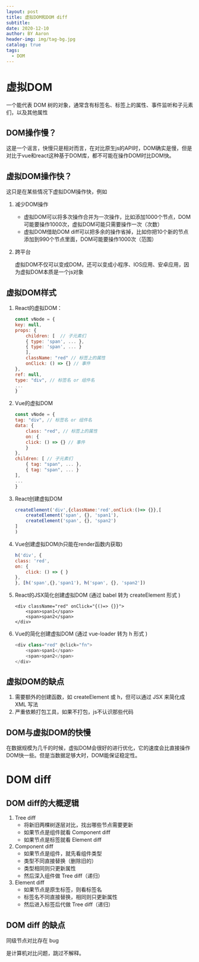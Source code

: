 ```yaml
---
layout: post
title: 虚拟DOM和DOM diff
subtitle:
date: 2020-12-10
author: BY Aaron
header-img: img/tag-bg.jpg
catalog: true
tags:
  - DOM
---
```


# 虚拟DOM
一个能代表 DOM 树的对象，通常含有标签名、标签上的属性、事件监听和子元素们，以及其他属性

## DOM操作慢？

这是一个谣言，快慢只是相对而言，在对比原生js的API时，DOM确实是慢，但是对比于vue和react这种基于DOM库，都不可能在操作DOM时比DOM快。

## 虚拟DOM操作快？

这只是在某些情况下虚拟DOM操作快，例如

1. 减少DOM操作
    * 虚拟DOM可以将多次操作合并为一次操作，比如添加1000个节点，DOM可能要操作1000次，虚拟DOM可能只需要操作一次（次数）
    * 虚拟DOM借助DOM diff可以把多余的操作省掉，比如你把10个新的节点添加到990个节点里面，DOM可能要操作1000次（范围）
2. 跨平台
   
    虚拟DOM不仅可以变成DOM，还可以变成小程序、IOS应用、安卓应用，因为虚拟DOM本质是一个js对象

## 虚拟DOM样式
1. React的虚拟DOM：
    ```js
    const vNode = {
    key: null,
    props: {
        children: [  // 子元素们
        { type: 'span', ... }, 
        { type: 'span', ... }
        ],
        className: "red" // 标签上的属性
        onClick: () => {} // 事件
    },
    ref: null,
    type: "div", // 标签名 or 组件名
    ...
    }
    ```
2. Vue的虚拟DOM

    ```js
    const vNode = {
    tag: "div", // 标签名 or 组件名
    data: {
        class: "red", // 标签上的属性
        on: {
        click: () => {} // 事件
        }
    },
    children: [ // 子元素们
        { tag: "span", ... },
        { tag: "span", ... }
    ],
    ...
    }
    ```
3. React创建虚拟DOM
    ```js
    createElement('div',{className:'red',onClick:()=> {}},[
        createElement('span', {}, 'span1'),
        createElement('span', {}, 'span2')
    ]
    )
    ```
4. Vue创建虚拟DOM(h只能在render函数内获取)
    ```js
    h('div', {
    class: 'red',
    on: {
        click: () => { }
    },
    }, [h('span',{},'span1'), h('span', {}, 'span2'])
    ```
5. React的JSX简化创建虚拟DOM (通过 babel 转为 createElement 形式
)
    ```JSX
    <div className="red" onClick="{()=> {}}">
        <span>span1</span>
        <span>span2</span>
    </div>
    ```
6. Vue的简化创建虚拟DOM (通过 vue-loader 转为 h 形式
)
    ```js
    <div class="red" @click="fn">
        <span>span1</span>
        <span>span2</span>
    </div>
    ```
## 虚拟DOM的缺点
1. 需要额外的创建函数，如 createElement 或 h，但可以通过 JSX 来简化成 XML 写法
2. 严重依赖打包工具，如果不打包，js不认识那些代码

## DOM与虚拟DOM的快慢
在数据规模为几千的时候，虚拟DOM会很好的进行优化，它的速度会比直接操作DOM快一些。但是当数据足够大时，DOM能保证稳定性。

# DOM diff
## DOM diff的大概逻辑
1. Tree diff
   * 将新旧两棵树逐层对比，找出哪些节点需要更新
   * 如果节点是组件就看 Component diff
   * 如果节点是标签就看 Element diff
2. Component diff
    * 如果节点是组件，就先看组件类型
    * 类型不同直接替换（删除旧的）
    * 类型相同则只更新属性
    * 然后深入组件做 Tree diff（递归）
3. Element diff
    * 如果节点是原生标签，则看标签名
    * 标签名不同直接替换，相同则只更新属性
    * 然后进入标签后代做 Tree diff（递归）
## DOM diff 的缺点

同级节点对比存在 bug

是计算机对比问题，跳过不解释。

